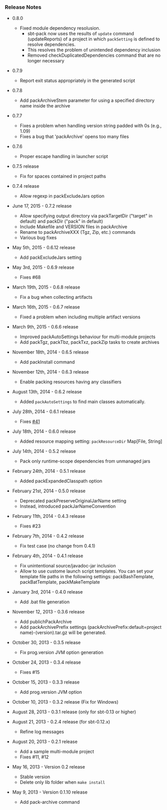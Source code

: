 ### Release Notes

- 0.8.0
  - Fixed module dependency resolusion.
    - sbt-pack now uses the results of `update` command (updateReports) of a project in which `packSetting` is defined to resolve dependencies.
    - This resolves the problem of unintended dependency inclusion
    - Removed checkDuplicatedDependencies command that are no longer necessary

- 0.7.9
  - Report exit status appropriately in the generated script
- 0.7.8 
  - Add packArchiveStem parameter for using a specified directory name inside the archive 
- 0.7.7
  - Fixes a problem when handling version string padded with 0s (e.g., 1.09)
  - Fixes a bug that 'packArchive' opens too many files
- 0.7.6
  - Proper escape handling in launcher script
- 0.7.5 release
  - Fix for spaces contained in project paths
- 0.7.4 release
  - Allow regexp in packExcludeJars option
- June 17, 2015 - 0.7.2 release
  - Allow specifying output directory via packTargetDir ("target" in default) and packDir ("pack" in default)
  - Include Makefile and VERSION files in packArchive 
  - Rename to packArchiveXXX (Tgz, Zip, etc.) commands
  - Various bug fixes
- May 5th, 2015 - 0.6.12 release
  - Add packExcludeJars setting
- May 3rd, 2015 - 0.6.9 release
  - Fixes #68
- March 19th, 2015 - 0.6.8 release
  - Fix a bug when collecting artifacts
- March 16th, 2015 - 0.6.7 release
  - Fixed a problem when including multiple artifact versions
- March 9th, 2015 - 0.6.6 release
  - Improved packAutoSettings behaviour for multi-module projects
  - Add packTgz, packTbz, packTxz, packZip tasks to create archives
- November 18th, 2014 - 0.6.5 release
  - Add packInstall command
- November 12th, 2014 - 0.6.3 release
  - Enable packing resources having any classifiers
- August 13th, 2014 - 0.6.2 release
  - Added `packAutoSettings` to find main classes automatically. 
- July 28th, 2014 - 0.6.1 release
  - Fixes [#41](https://github.com/xerial/sbt-pack/issues/41)
- July 18th, 2014 - 0.6.0 release
  - Added resource mapping setting: `packResourceDir` Map[File, String]
- July 14th, 2014 - 0.5.2 release
  - Pack only runtime-scope dependencies from unmanaged jars 
- February 24th, 2014 - 0.5.1 release
  - Added packExpandedClasspath option
- February 21st, 2014 - 0.5.0 release
  - Deprecated packPreserveOriginalJarName setting
  - Instead, introduced packJarNameConvention 
- February 11th, 2014 - 0.4.3 release
  - Fixes #23
- February 7th, 2014 - 0.4.2 release
  - Fix test case (no change from 0.4.1)
- February 4th, 2014 - 0.4.1 release
  - Fix unintentional source/javadoc-jar inclusion
  - Allow to use custome launch script templates. You can set your template file paths in the following settings: packBashTemplate, packBatTemplate, packMakeTemplate
- January 3rd, 2014 - 0.4.0 release
  - Add .bat file generation
- November 12, 2013 - 0.3.6 release
  - Add publichPackArchive 
  - Add packArchivePrefix settings (packArchivePrefix:default=project name)-(version).tar.gz will be generated.
- October 30, 2013 - 0.3.5 release
  - Fix prog.version JVM option generation
- October 24, 2013 - 0.3.4 release
  - Fixes #15
- October 15, 2013 - 0.3.3 release
  - Add prog.version JVM option
- October 10, 2013 - 0.3.2 release (Fix for Windows)
- August 28, 2013 - 0.3.1 release (only for sbt-0.13 or higher)
- August 21, 2013 - 0.2.4 release (for sbt-0.12.x)
  - Refine log messages
- August 20, 2013 - 0.2.1 release
  - Add a sample multi-module project
  - Fixes #11, #12
- May 16, 2013 - Version 0.2 release
  - Stable version
  - Delete only lib folder when `make install`
- May 9, 2013 - Version 0.1.10 release
  - Add pack-archive command
